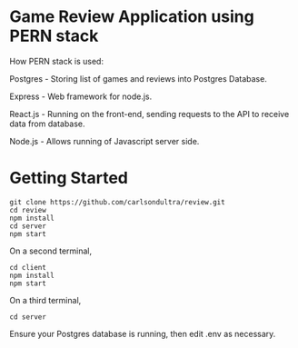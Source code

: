 # Game Review Application using PERN stack

How PERN stack is used:

Postgres - Storing list of games and reviews into Postgres Database.

Express - Web framework for node.js.

React.js - Running on the front-end, sending requests to the API to receive data from database.

Node.js - Allows running of Javascript server side.

# Getting Started

```
git clone https://github.com/carlsondultra/review.git
cd review
npm install
cd server
npm start
```
On a second terminal,
```
cd client
npm install
npm start
```
On a third terminal, 
```
cd server
```
Ensure your Postgres database is running, then edit .env as necessary.